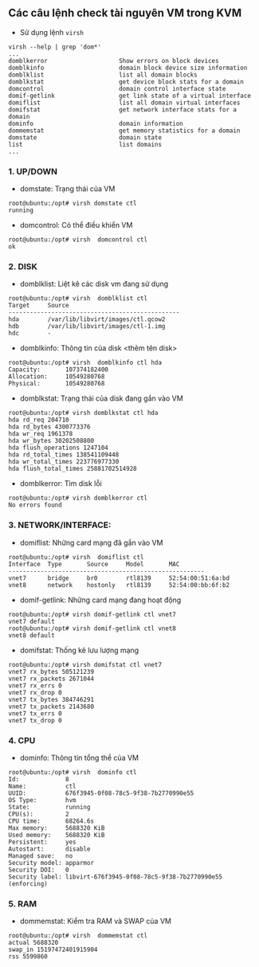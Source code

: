 ## Các câu lệnh check tài nguyên VM trong KVM

- Sử dụng lệnh `virsh`

```
virsh --help | grep 'dom*'
...
domblkerror                    Show errors on block devices
domblkinfo                     domain block device size information
domblklist                     list all domain blocks
domblkstat                     get device block stats for a domain
domcontrol                     domain control interface state
domif-getlink                  get link state of a virtual interface
domiflist                      list all domain virtual interfaces
domifstat                      get network interface stats for a domain
dominfo                        domain information
dommemstat                     get memory statistics for a domain
domstate                       domain state
list                           list domains
...
```

### 1. UP/DOWN
- domstate: Trạng thái của VM

```
root@ubuntu:/opt# virsh domstate ctl
running
```

- domcontrol: Có thể điều khiển VM

```
root@ubuntu:/opt# virsh  domcontrol ctl
ok
```

### 2. DISK 
- domblklist: Liệt kê các disk vm đang sử dụng

```
root@ubuntu:/opt# virsh  domblklist ctl
Target     Source
------------------------------------------------
hda        /var/lib/libvirt/images/ctl.qcow2
hdb        /var/lib/libvirt/images/ctl-1.img
hdc        -
```

- domblkinfo: Thông tin của disk <thêm tên disk>

```
root@ubuntu:/opt# virsh  domblkinfo ctl hda
Capacity:       107374182400
Allocation:     10549280768
Physical:       10549280768
```

- domblkstat: Trạng thái của disk đang gắn vào VM

```
root@ubuntu:/opt# virsh domblkstat ctl hda
hda rd_req 204710
hda rd_bytes 4300773376
hda wr_req 1961378
hda wr_bytes 30202508800
hda flush_operations 1247104
hda rd_total_times 138541109448
hda wr_total_times 223776977330
hda flush_total_times 25881702514928
```
- domblkerror: Tìm disk lỗi

```
root@ubuntu:/opt# virsh domblkerror ctl
No errors found
```

### 3. NETWORK/INTERFACE:

- domiflist: Những card mạng đã gắn vào VM

```
root@ubuntu:/opt# virsh  domiflist ctl
Interface  Type       Source     Model       MAC
-------------------------------------------------------
vnet7      bridge     br0        rtl8139     52:54:00:51:6a:bd
vnet8      network    hostonly   rtl8139     52:54:00:bb:6f:b2
```

- domif-getlink: Những card mạng đang hoạt động

```
root@ubuntu:/opt# virsh domif-getlink ctl vnet7
vnet7 default
root@ubuntu:/opt# virsh domif-getlink ctl vnet8
vnet8 default
```

- domifstat: Thống kê lưu lượng mạng

```	
root@ubuntu:/opt# virsh domifstat ctl vnet7
vnet7 rx_bytes 505121239
vnet7 rx_packets 2671044
vnet7 rx_errs 0
vnet7 rx_drop 0
vnet7 tx_bytes 384746291
vnet7 tx_packets 2143680
vnet7 tx_errs 0
vnet7 tx_drop 0
```

### 4. CPU

- dominfo: Thông tin tổng thể của VM

```
root@ubuntu:/opt# virsh  dominfo ctl
Id:             8
Name:           ctl
UUID:           676f3945-0f08-78c5-9f38-7b2770990e55
OS Type:        hvm
State:          running
CPU(s):         2
CPU time:       68264.6s
Max memory:     5688320 KiB
Used memory:    5688320 KiB
Persistent:     yes
Autostart:      disable
Managed save:   no
Security model: apparmor
Security DOI:   0
Security label: libvirt-676f3945-0f08-78c5-9f38-7b2770990e55 (enforcing)
```
               
### 5. RAM 
- dommemstat: Kiểm tra RAM và SWAP của VM

```
root@ubuntu:/opt# virsh  dommemstat ctl
actual 5688320
swap_in 15197472401915904
rss 5599860
```